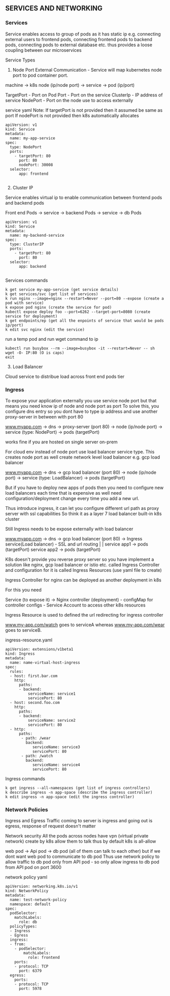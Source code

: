 ## SERVICES AND NETWORKING

### Services

Service enables access to group of pods as it has static ip e.g. connecting external users to frontend pods, connecting frontend pods to backend pods, connecting pods to external database etc. thus provides a loose coupling between our microservices

Service Types
1. Node Port
External Communication - Service will map kubernetes node port to pod container port.

machine -> k8s node (ip/node port) -> service -> pod (ip/port)

TargetPort - Port on Pod
Port - Port on the service
ClusterIp - IP address of service
NodePort - Port on the node use to access externally

service yaml 
Note: If targetPort is not provided then it assumed be same as port
      If nodePort is not provided then k8s automatically allocates
```
apiVersion: v1
kind: Service
metadata:
  name: my-app-service
spec:
  type: NodePort
  ports:
    - targetPort: 80
      port: 80
      nodePort: 30008
  selector:
      app: frontend
      
```

2. Cluster IP

Service enables virtual ip to enable communication between frontend pods and backend pods

Front end Pods -> service -> backend Pods -> service -> db Pods

```
apiVersion: v1
kind: Service
metadata:
  name: my-backend-service
spec:
  type: ClusterIP
  ports:
    - targetPort: 80
      port: 80
  selector:
      app: backend
      
```


Services commands
```
k get service my-app-service (get service details)
k get services/svc (get list of services)
k run nginx --image=nginx --restart=Never --port=80 --expose (create a pod with service)
k expose pod nginx (create the service for pod)
kubectl expose deploy foo --port=6262 --target-port=8080 (create service for deployment)
k get endpoints/ep (get all the enpoints of service that would be pods ip/port)
k edit svc nginx (edit the service)

```
run a temp pod and run wget command to ip 
```
kubectl run busybox --rm --image=busybox -it --restart=Never -- sh
wget -O- IP:80 (O is caps)
exit
```
3. Load Balancer

Cloud service to distribue load across front end pods tier

### Ingress 

To expose your application externally you use service node port but that means you need know ip of node and node port as port
To solve this, you configure dns entry so you dont have to type ip address and use another proxy-server in between with port 80

www.myapp.com -> dns -> proxy-server (port 80) -> node (ip/node port) -> service (type: NodePort) -> pods (targetPort)

works fine if you are hosted on single server on-prem

For cloud env
instead of node port use load balancer service type. This creates node port as well create network level load balancer e.g. gcp load balancer

www.myapp.com -> dns -> gcp load balancer (port 80) -> node (ip/node port) -> service (type: LoadBalancer) -> pods (targetPort)

But if you have to deploy new apps of pods then you need to configure new load balancers each time that is expensive as well need configuration/deployment change every time you add a new url.

Thus introduce ingress, it can let you configure different url path as proxy server with ssl capabilities
So think it as a layer 7 load balancer built-in k8s cluster

Still Ingress needs to be expose externally with load balancer


www.myapp.com -> dns -> gcp load balancer (port 80) -> 
                  Ingress service(Load balancer) - SSL and url routing
                        |                                |
                 service app1 -> pods (targetPort)  service app2 -> pods (targetPort)

K8s doesn't provide you reverse proxy server so you have implement a solution like nginx, gcp load balancer or istio etc. called Ingress Controller
and configuration for it is called Ingress Resources (use yaml file to create)

Ingress Controller for nginx can be deployed as another deployment in k8s

For this you need

Service (to expose it) -> Nginx controller (deployment) - configMap for controller configs - Service Account to access other k8s resources

Ingress Resource is used to defined the url redirecting for ingress controller

www.my-app.com/watch goes to  serviceA whereas www.my-app.com/wear goes to serviceB.

ingress-resource.yaml

```
apiVersion: extensions/v1beta1
kind: Ingress
metadata:
  name: name-virtual-host-ingress
spec:
  rules:
  - host: first.bar.com
    http:
      paths:
      - backend:
          serviceName: service1
          servicePort: 80
  - host: second.foo.com
    http:
      paths:
      - backend:
          serviceName: service2
          servicePort: 80
  - http:
      paths:
       - path: /wear
         backend:
            serviceName: service3
            servicePort: 80
       - path: /watch   
         backend:
            serviceName: service4
            servicePort: 80
```

Ingress commands
```
k get ingress --all-namespaces (get list of ingress controllers)
k describe ingress -n app-space (describe the ingress controller)
k edit ingress -n app-space (edit the ingress controller)
```
### Network Policies

Ingress and Egress
Traffic coming to server is ingress and going out is egress, response of request doesn't matter

Network security
All the pods across nodes have vpn (virtual private network) create by k8s allow them to talk 
thus by default k8s is all-allow

web pod -> Api pod -> db pod (all of them can talk to each other)
but if we dont want web pod to communicate to db pod
Thus use network policy to allow traffic to db pod only from API pod -
so only allow ingress to db pod from API pod on port 3600

network policy yaml
```
apiVersion: networking.k8s.io/v1
kind: NetworkPolicy
metadata:
  name: test-network-policy
  namespace: default
spec:
  podSelector:
    matchLabels:
      role: db
  policyTypes:
  - Ingress
  - Egress
  ingress:
  - from:
    - podSelector:
        matchLabels:
          role: frontend
    ports:
    - protocol: TCP
      port: 6379
  egress:
    ports:
    - protocol: TCP
      port: 5978
```
